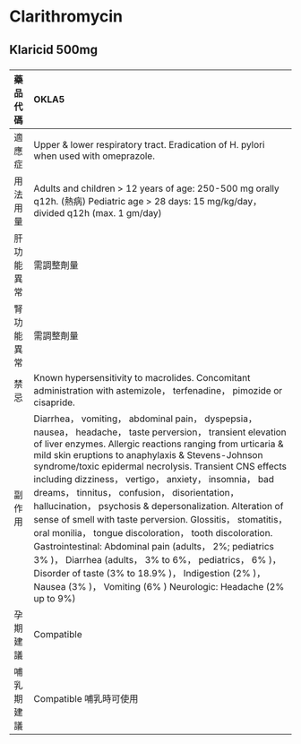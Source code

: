 # Clarithromycin

## Klaricid 500mg

##### 

| 藥品代碼   | OKLA5                                                                                                                                                                                                                                                                                                                                                                                                                                                                                                                                                                                                                                                                                                                                                                                                                                   |
|:-----------|:----------------------------------------------------------------------------------------------------------------------------------------------------------------------------------------------------------------------------------------------------------------------------------------------------------------------------------------------------------------------------------------------------------------------------------------------------------------------------------------------------------------------------------------------------------------------------------------------------------------------------------------------------------------------------------------------------------------------------------------------------------------------------------------------------------------------------------------|
| 適應症     | Upper & lower respiratory tract. Eradication of H. pylori when used with omeprazole.                                                                                                                                                                                                                                                                                                                                                                                                                                                                                                                                                                                                                                                                                                                                                    |
| 用法用量   | Adults and children > 12 years of age: 250-500 mg orally q12h. (熱病) Pediatric age > 28 days: 15 mg/kg/day， divided q12h (max. 1 gm/day)                                                                                                                                                                                                                                                                                                                                                                                                                                                                                                                                                                                                                                                                                              |
| 肝功能異常 | 需調整劑量                                                                                                                                                                                                                                                                                                                                                                                                                                                                                                                                                                                                                                                                                                                                                                                                                              |
| 腎功能異常 | 需調整劑量                                                                                                                                                                                                                                                                                                                                                                                                                                                                                                                                                                                                                                                                                                                                                                                                                              |
| 禁忌       | Known hypersensitivity to macrolides. Concomitant administration with astemizole， terfenadine， pimozide or cisapride.                                                                                                                                                                                                                                                                                                                                                                                                                                                                                                                                                                                                                                                                                                                 |
| 副作用     | Diarrhea， vomiting， abdominal pain， dyspepsia， nausea， headache， taste perversion， transient elevation of liver enzymes. Allergic reactions ranging from urticaria & mild skin eruptions to anaphylaxis & Stevens-Johnson syndrome/toxic epidermal necrolysis. Transient CNS effects including dizziness， vertigo， anxiety， insomnia， bad dreams， tinnitus， confusion， disorientation， hallucination， psychosis & depersonalization. Alteration of sense of smell with taste perversion. Glossitis， stomatitis， oral monilia， tongue discoloration， tooth discoloration. Gastrointestinal: Abdominal pain (adults， 2%; pediatrics 3% )， Diarrhea (adults， 3% to 6%， pediatrics， 6% )， Disorder of taste (3% to 18.9% )， Indigestion (2% )， Nausea (3% )， Vomiting (6% ) Neurologic: Headache (2% up to 9%) |
| 孕期建議   | Compatible                                                                                                                                                                                                                                                                                                                                                                                                                                                                                                                                                                                                                                                                                                                                                                                                                              |
| 哺乳期建議 | Compatible 哺乳時可使用                                                                                                                                                                                                                                                                                                                                                                                                                                                                                                                                                                                                                                                                                                                                                                                                                 |

